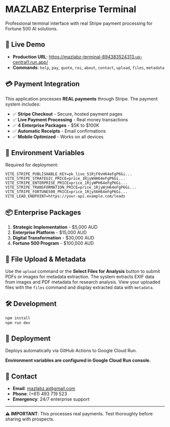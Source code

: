 # MAZLABZ Enterprise Terminal

Professional terminal interface with real Stripe payment processing for Fortune 500 AI solutions.

## 🚀 Live Demo
- **Production URL**: https://mazlabz-terminal-894383524313.us-central1.run.app/
- **Commands**: `help`, `pay`, `quote`, `roi`, `about`, `contact`, `upload`, `files`, `metadata`

## 💳 Payment Integration

This application processes **REAL payments** through Stripe. The payment system includes:

- ✅ **Stripe Checkout** - Secure, hosted payment pages
- ✅ **Live Payment Processing** - Real money transactions  
- ✅ **4 Enterprise Packages** - $5K to $100K
- ✅ **Automatic Receipts** - Email confirmations
- ✅ **Mobile Optimized** - Works on all devices

## 🔐 Environment Variables

Required for deployment:

```env
VITE_STRIPE_PUBLISHABLE_KEY=pk_live_51RjF0vH64eFgP6Gi...
VITE_STRIPE_STRATEGIC_PRICE=price_1RjyW4H64eFgP6Gi...
VITE_STRIPE_ENTERPRISE_PRICE=price_1RjyWPH64eFgP6Gi...
VITE_STRIPE_TRANSFORMATION_PRICE=price_1RjyWjH64eFgP6Gi...
VITE_STRIPE_FORTUNE500_PRICE=price_1RjyX6H64eFgP6Gi...
VITE_LEAD_ENDPOINT=https://your-api.example.com/leads
```

## 📦 Enterprise Packages

1. **Strategic Implementation** - $5,000 AUD
2. **Enterprise Platform** - $15,000 AUD  
3. **Digital Transformation** - $30,000 AUD
4. **Fortune 500 Program** - $100,000 AUD

## 📄 File Upload & Metadata

Use the `upload` command or the **Select Files for Analysis** button to submit PDFs or images for metadata extraction. The system extracts EXIF data from images and PDF metadata for research analysis. View your uploaded files with the `files` command and display extracted data with `metadata`.

## 🛠️ Development

```bash
npm install
npm run dev
```

## 🚀 Deployment

Deploys automatically via GitHub Actions to Google Cloud Run.

**Environment variables are configured in Google Cloud Run console.**

## 📧 Contact

- **Email**: mazlabz.ai@gmail.com
- **Phone**: (+61) 493 719 523
- **Emergency**: 24/7 enterprise support

---

**⚠️ IMPORTANT**: This processes real payments. Test thoroughly before sharing with prospects.
